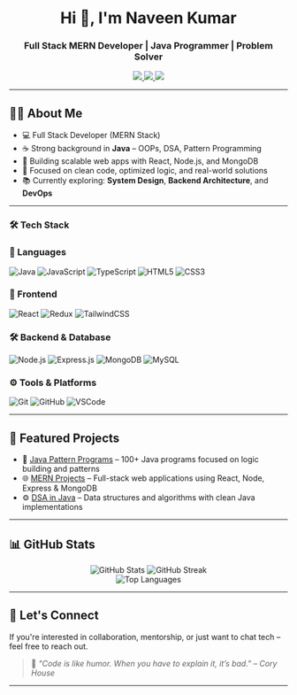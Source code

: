 <h1 align="center">Hi 👋, I'm Naveen Kumar</h1>
<h3 align="center">Full Stack MERN Developer | Java Programmer | Problem Solver</h3>

<p align="center">
  <a href="mailto:naveenkumar3112002@gmail.com">
    <img src="https://img.shields.io/badge/Gmail-D14836?style=flat&logo=gmail&logoColor=white" />
  </a>
  <a href="https://linkedin.com/in/[your-linkedin-profile](https://www.linkedin.com/in/devnaveen01/)">
    <img src="https://img.shields.io/badge/LinkedIn-0077B5?style=flat&logo=linkedin&logoColor=white" />
  </a>
  <a href="https://github.com/Nightcrawler1256">
    <img src="https://img.shields.io/badge/GitHub-181717?style=flat&logo=github&logoColor=white" />
  </a>
</p>

---

## 🧑‍💻 About Me

- 💻 Full Stack Developer (MERN Stack)
- ☕ Strong background in **Java** – OOPs, DSA, Pattern Programming
- 🔨 Building scalable web apps with React, Node.js, and MongoDB
- 🎯 Focused on clean code, optimized logic, and real-world solutions
- 📚 Currently exploring: **System Design**, **Backend Architecture**, and **DevOps**

---

### 🛠️ Tech Stack

### 🚀 Languages  
![Java](https://img.shields.io/badge/Java-%23ED8B00.svg?style=flat&logo=java&logoColor=white)
![JavaScript](https://img.shields.io/badge/JavaScript-%23323330.svg?style=flat&logo=javascript)
![TypeScript](https://img.shields.io/badge/TypeScript-%23007ACC.svg?style=flat&logo=typescript)
![HTML5](https://img.shields.io/badge/HTML5-%23E34F26.svg?style=flat&logo=html5)
![CSS3](https://img.shields.io/badge/CSS3-%231572B6.svg?style=flat&logo=css3)

### 🎨 Frontend  
![React](https://img.shields.io/badge/React-%2320232a.svg?style=flat&logo=react)
![Redux](https://img.shields.io/badge/Redux-%23593d88.svg?style=flat&logo=redux)
![TailwindCSS](https://img.shields.io/badge/TailwindCSS-%2338B2AC.svg?style=flat&logo=tailwind-css)

### 🛠 Backend & Database  
![Node.js](https://img.shields.io/badge/Node.js-%2343853D.svg?style=flat&logo=node.js)
![Express.js](https://img.shields.io/badge/Express-%23000000.svg?style=flat&logo=express&logoColor=white)
![MongoDB](https://img.shields.io/badge/MongoDB-%2347A248.svg?style=flat&logo=mongodb)
![MySQL](https://img.shields.io/badge/MySQL-%2300f.svg?style=flat&logo=mysql&logoColor=white)

### ⚙️ Tools & Platforms  
![Git](https://img.shields.io/badge/Git-%23F05033.svg?style=flat&logo=git)
![GitHub](https://img.shields.io/badge/GitHub-%23121011.svg?style=flat&logo=github)
![VSCode](https://img.shields.io/badge/VSCode-%23007ACC.svg?style=flat&logo=visual-studio-code)

---

## 📌 Featured Projects

- 🔷 [Java Pattern Programs](https://github.com/Nightcrawler1256/java-pattern-programs) – 100+ Java programs focused on logic building and patterns
- 🌐 [MERN Projects](https://github.com/Nightcrawler1256?tab=repositories&q=mern) – Full-stack web applications using React, Node, Express & MongoDB
- ⚙️ [DSA in Java](https://github.com/Nightcrawler1256?tab=repositories&q=dsa) – Data structures and algorithms with clean Java implementations

---

## 📊 GitHub Stats

<p align="center">
  <img src="https://github-readme-stats.vercel.app/api?username=Nightcrawler1256&show_icons=true&theme=radical&hide_border=true" alt="GitHub Stats" />

  <img src="https://github-readme-streak-stats.herokuapp.com/?user=Nightcrawler1256&theme=radical&hide_border=true" alt="GitHub Streak" />
  <br/>
  <img src="https://github-readme-stats.vercel.app/api/top-langs/?username=Nightcrawler1256&layout=compact&theme=radical&hide_border=true" alt="Top Languages" />
</p>

---

## 🧭 Let's Connect

If you're interested in collaboration, mentorship, or just want to chat tech – feel free to reach out.

> 💬 *"Code is like humor. When you have to explain it, it’s bad." – Cory House*

---

